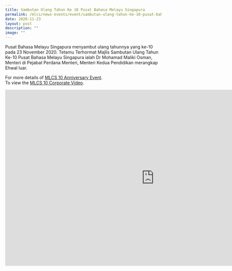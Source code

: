 ```yaml
---
title: Sambutan Ulang Tahun Ke 10 Pusat Bahasa Melayu Singapura
permalink: /mlcs/news-events/event/sambutan-ulang-tahun-ke-10-pusat-bahasa-melayu-singapura/
date: 2020-11-23
layout: post
description: ""
image: ""
---
```

  
Pusat Bahasa Melayu Singapura menyambut ulang tahunnya yang ke-10 pada 23 November 2020. Tetamu Terhormat Majlis Sambutan Ulang Tahun Ke-10 Pusat Bahasa Melayu Singapura ialah Dr Mohamad Maliki Osman, Menteri di Pejabat Perdana Menteri, Menteri Kedua Pendidikan merangkap Ehwal luar.  
  
  
For more details of&nbsp;[MLCS 10 Anniversary Event](/mlcs/resources/mlcs-10th-anniversary).  
To view the&nbsp;[MLCS 10 Corporate Video](/mlcs/resources/video/video-terbitan-mlcs).  

<iframe allowfullscreen="true" height="569" width="960" frameborder="0" src="https://docs.google.com/presentation/d/e/2PACX-1vTi57BQN_B5yRw1_OgzaKBrw52Y1veOq8T9sxqpqCZlz_1fQKvxvOkl1yryuhqns9A-Z3xyPcPcPKJ7/embed?start=true&amp;loop=true&amp;delayms=5000"></iframe>